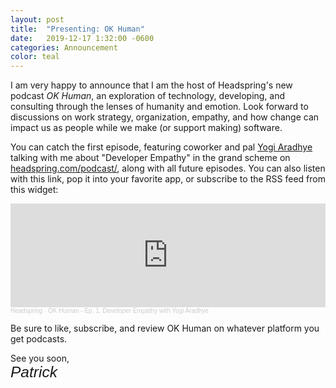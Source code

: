 ```yaml
---
layout: post
title:  "Presenting: OK Human"
date:   2019-12-17 1:32:00 -0600
categories: Announcement
color: teal
---
```


I am very happy to announce that I am the host of Headspring's new podcast _OK Human_, an exploration of technology, developing, and consulting through the lenses of humanity and emotion. Look forward to discussions on work strategy, organization, empathy, and how change can impact us as people while we make (or support making) software.

<!--more-->

You can catch the first episode, featuring coworker and pal [Yogi Aradhye](https://twitter.com/yaradhye) talking with me about "Developer Empathy" in the grand scheme on [headspring.com/podcast/](https://headspring.com/insights/podcast/), along with all future episodes. You can also listen with this link, pop it into your favorite app, or subscribe to the RSS feed from this widget:

<iframe width="100%" height="166" scrolling="no" frameborder="no" allow="autoplay" src="https://w.soundcloud.com/player/?url=https%3A//api.soundcloud.com/tracks/729045442&color=%2311c1a6&auto_play=false&hide_related=false&show_comments=true&show_user=true&show_reposts=false&show_teaser=true"></iframe><div style="font-size: 10px; color: #cccccc;line-break: anywhere;word-break: normal;overflow: hidden;white-space: nowrap;text-overflow: ellipsis; font-family: Interstate,Lucida Grande,Lucida Sans Unicode,Lucida Sans,Garuda,Verdana,Tahoma,sans-serif;font-weight: 100;"><a href="https://soundcloud.com/headspring-studios" title="Headspring" target="_blank" style="color: #cccccc; text-decoration: none;">Headspring</a> · <a href="https://soundcloud.com/headspring-studios/ok-human-developer-empathy-s01e01" title="OK Human - Ep. 1, Developer Empathy with Yogi Aradhye" target="_blank" style="color: #cccccc; text-decoration: none;">OK Human - Ep. 1, Developer Empathy with Yogi Aradhye</a></div>

Be sure to like, subscribe, and review OK Human on whatever platform you get podcasts.

See you soon,
<br /><span style="font: oblique 1.75em 'Vibur', sans-serif">Patrick</span>
